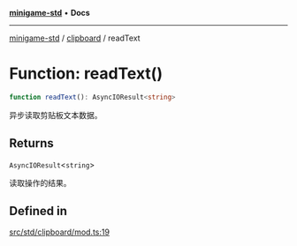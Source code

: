 [**minigame-std**](../../../README.md) • **Docs**

***

[minigame-std](../../../README.md) / [clipboard](../README.md) / readText

# Function: readText()

```ts
function readText(): AsyncIOResult<string>
```

异步读取剪贴板文本数据。

## Returns

`AsyncIOResult`\<`string`\>

读取操作的结果。

## Defined in

[src/std/clipboard/mod.ts:19](https://github.com/JiangJie/minigame-std/blob/ffbed6cccc22260d9da27c221c59422568396e08/src/std/clipboard/mod.ts#L19)
